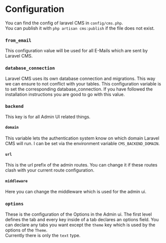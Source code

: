 # Configuration

You can find the config of laravel CMS in `config/cms.php`.  
You can publish it with `php artisan cms:publish` if the file does not exist.

### `from_email`
This configuration value will be used for all E-Mails which are sent by Laravel CMS.

### `database_connection`
Laravel CMS uses its own database connection and migrations. This way we can ensure to not conflict with your tables.
This configuration variable is to set the corresponding database_connection. 
If you have followed the installation instructions you are good to go with this value.

### `backend`
This key is for all Admin UI related things.

#### `domain`
This variable lets the authentication system know on which domain Laravel CMS will run.
I can be set via the environment variable `CMS_BACKEND_DOMAIN`.

#### `url`
This is the url prefix of the admin routes. You can change it if these routes clash with your 
current route configuration.

#### `middleware`
Here you can change the middleware which is used for the admin ui.

### `options`
These is the configuration of the Options in the Admin ui. The first level defines the tab 
and every key inside of a tab declares an options field. You can declare any tabs 
you want except the `theme` key which is used by the options of the `Theme`.  
Currently there is only the `text` type.

